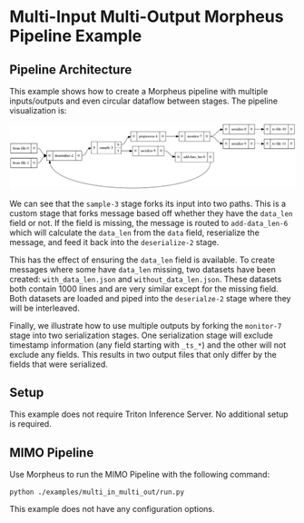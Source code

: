 <!--
SPDX-FileCopyrightText: Copyright (c) 2021, NVIDIA CORPORATION & AFFILIATES. All rights reserved.
SPDX-License-Identifier: Apache-2.0

Licensed under the Apache License, Version 2.0 (the "License");
you may not use this file except in compliance with the License.
You may obtain a copy of the License at

http://www.apache.org/licenses/LICENSE-2.0

Unless required by applicable law or agreed to in writing, software
distributed under the License is distributed on an "AS IS" BASIS,
WITHOUT WARRANTIES OR CONDITIONS OF ANY KIND, either express or implied.
See the License for the specific language governing permissions and
limitations under the License.
-->

# Multi-Input Multi-Output Morpheus Pipeline Example

## Pipeline Architecture

This example shows how to create a Morpheus pipeline with multiple inputs/outputs and even circular dataflow between stages. The pipeline visualization is:

![MIMO Pipeline](mimo_pipeline.png)

We can see that the `sample-3` stage forks its input into two paths. This is a custom stage that forks message based off whether they have the `data_len` field or not. If the field is missing, the message is routed to `add-data_len-6` which will calculate the `data_len` from the `data` field, reserialize the message, and feed it back into the `deserialize-2` stage.

This has the effect of ensuring the `data_len` field is available. To create messages where some have `data_len` missing, two datasets have been created: `with_data_len.json` and `without_data_len.json`. These datasets both contain 1000 lines and are very similar except for the missing field. Both datasets are loaded and piped into the `deserialze-2` stage where they will be interleaved.

Finally, we illustrate how to use multiple outputs by forking the `monitor-7` stage into two serialization stages. One serialization stage will exclude timestamp information (any field starting with `_ts_*`) and the other will not exclude any fields. This results in two output files that only differ by the fields that were serialized.

## Setup

This example does not require Triton Inference Server. No additional setup is required.




## MIMO Pipeline
Use Morpheus to run the MIMO Pipeline with the following command:

```
python ./examples/multi_in_multi_out/run.py
```

This example does not have any configuration options.

